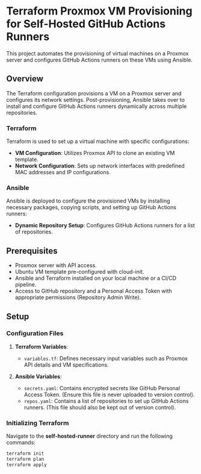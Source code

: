 # Terraform Proxmox VM Provisioning for Self-Hosted GitHub Actions Runners

This project automates the provisioning of virtual machines on a Proxmox server and configures GitHub Actions runners on these VMs using Ansible.

## Overview

The Terraform configuration provisions a VM on a Proxmox server and configures its network settings. Post-provisioning, Ansible takes over to install and configure GitHub Actions runners dynamically across multiple repositories.

### Terraform

Terraform is used to set up a virtual machine with specific configurations:

- **VM Configuration**: Utilizes Proxmox API to clone an existing VM template.
- **Network Configuration**: Sets up network interfaces with predefined MAC addresses and IP configurations.

### Ansible

Ansible is deployed to configure the provisioned VMs by installing necessary packages, copying scripts, and setting up GitHub Actions runners:

- **Dynamic Repository Setup**: Configures GitHub Actions runners for a list of repositories.

## Prerequisites

- Proxmox server with API access.
- Ubuntu VM template pre-configured with cloud-init.
- Ansible and Terraform installed on your local machine or a CI/CD pipeline.
- Access to GitHub repository and a Personal Access Token with appropriate permissions (Repository Admin Write).

## Setup

### Configuration Files

1. **Terraform Variables**:
   - `variables.tf`: Defines necessary input variables such as Proxmox API details and VM specifications.

2. **Ansible Variables**:
   - `secrets.yaml`: Contains encrypted secrets like GitHub Personal Access Token. (Ensure this file is never uploaded to version control).
   - `repos.yaml`: Contains a list of repositories to set up GitHub Actions runners. (This file should also be kept out of version control).

### Initializing Terraform

Navigate to the **self-hosted-runner** directory and run the following commands:

```bash
terraform init
terraform plan
terraform apply

